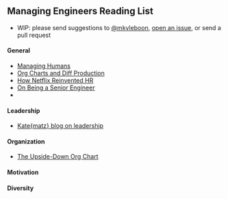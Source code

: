 ## Managing Engineers Reading List

* WIP: please send suggestions to [@mkyleboon](https://twitter.com/kyleboon), [open an issue](https://github.com/kyleboon/managing_engineers/issues), or send a pull request


#### General

* [Managing Humans](http://www.amazon.com/Agile-Retrospectives)
* [Org Charts and Diff Production](http://www.naildrivin5.com/blog/2013/12/03/org-charts-and-diff-production.html)
* [How Netflix Reinvented HR](http://hbr.org/2014/01/how-netflix-reinvented-hr/ar/1)
* [On Being a Senior Engineer](http://www.kitchensoap.com/2012/10/25/on-being-a-senior-engineer/)
* 

#### Leadership

* [Kate{matz} blog on leadership](http://katemats.com/leadership/)

#### Organization

* [The Upside-Down Org Chart](http://6brand.com/the-upside-down-org-chart.html)

#### Motivation

#### Diversity


